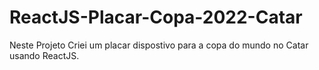 # ReactJS-Placar-Copa-2022-Catar

Neste Projeto Criei um placar dispostivo para a copa do mundo no Catar usando ReactJS.
